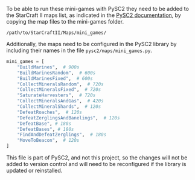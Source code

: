 To be able to run these mini-games with PySC2 they need to be added to the StarCraft II maps list, as indicated in the [PySC2 documentation](https://github.com/google-deepmind/pysc2?tab=readme-ov-file#get-the-maps), by copying the map files to the mini-games folder.

`/path/to/StarCraftII/Maps/mini_games/`

Additionally, the maps need to be configured in the PySC2 library by including their names in the file `pysc2/maps/mini_games.py`.

```python
mini_games = [
    "BuildMarines",  # 900s
    "BuildMarinesRandom",  # 600s
    "BuildMarinesFixed",  # 600s
    "CollectMineralsRandom",  # 720s
    "CollectMineralsFixed",  # 720s
    "SaturateHarvesters",  # 720s
    "CollectMineralsAndGas",  # 420s
    "CollectMineralShards",  # 120s
    "DefeatRoaches",  # 120s
    "DefeatZerglingsAndBanelings",  # 120s
    "DefeatBase", # 180s
    "DefeatBases", # 180s
    "FindAndDefeatZerglings",  # 180s
    "MoveToBeacon",  # 120s
]
```

This file is part of PySC2, and not this project, so the changes will not be added to version control and will need to be reconfigured if the library is updated or reinstalled.